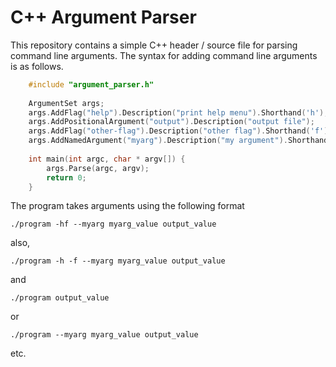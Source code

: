 C++ Argument Parser
===================

This repository contains a simple C++ header / source file for parsing command
line arguments.  The syntax for adding command line arguments is as follows.

```c++
    #include "argument_parser.h"
    
    ArgumentSet args;
    args.AddFlag("help").Description("print help menu").Shorthand('h');
    args.AddPositionalArgument("output").Description("output file");
    args.AddFlag("other-flag").Description("other flag").Shorthand('f');
    args.AddNamedArgument("myarg").Description("my argument").Shorthand('m');
    
    int main(int argc, char * argv[]) {
        args.Parse(argc, argv);
        return 0;
    }
```

The program takes arguments using the following format

    ./program -hf --myarg myarg_value output_value

also,

    ./program -h -f --myarg myarg_value output_value

and

    ./program output_value

or
    
    ./program --myarg myarg_value output_value
    
etc.
